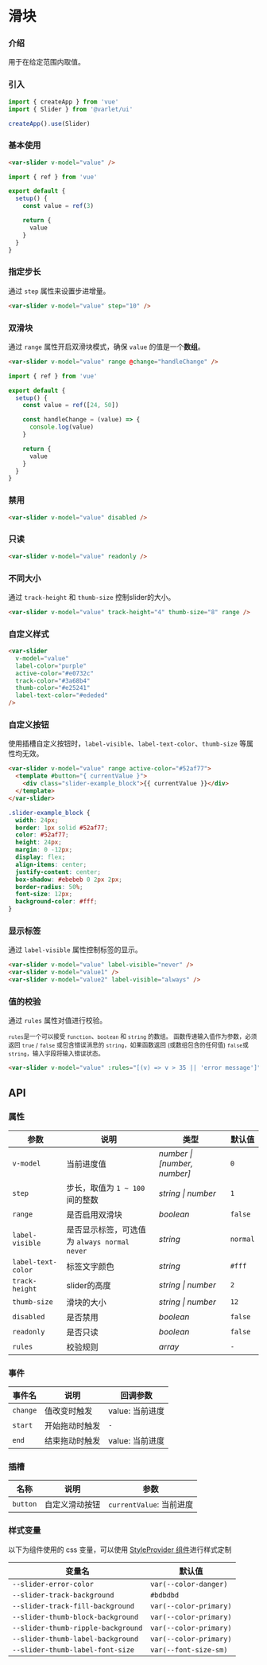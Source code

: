 # 滑块

### 介绍

用于在给定范围内取值。

### 引入

```js
import { createApp } from 'vue'
import { Slider } from '@varlet/ui'

createApp().use(Slider)
```

### 基本使用

```html
<var-slider v-model="value" />
```

```javascript
import { ref } from 'vue'

export default {
  setup() {
    const value = ref(3)

    return {
      value
    }
  }
}
```

### 指定步长

通过 `step` 属性来设置步进增量。

```html
<var-slider v-model="value" step="10" />
```

### 双滑块

通过 `range` 属性开启双滑块模式，确保 `value` 的值是一个**数组**。

```html
<var-slider v-model="value" range @change="handleChange" />
```

```javascript
import { ref } from 'vue'

export default {
  setup() {
    const value = ref([24, 50])

    const handleChange = (value) => {
      console.log(value)
    }

    return {
      value
    }
  }
}
```

### 禁用

```html
<var-slider v-model="value" disabled />
```

### 只读

```html
<var-slider v-model="value" readonly />
```

### 不同大小

通过 `track-height` 和 `thumb-size` 控制slider的大小。

```html
<var-slider v-model="value" track-height="4" thumb-size="8" range />
```

### 自定义样式

```html
<var-slider
  v-model="value"
  label-color="purple"
  active-color="#e0732c"
  track-color="#3a68b4"
  thumb-color="#e25241"
  label-text-color="#ededed"
/>
```

### 自定义按钮

使用插槽自定义按钮时，`label-visible`、`label-text-color`、`thumb-size` 等属性均无效。

```html
<var-slider v-model="value" range active-color="#52af77">
  <template #button="{ currentValue }">
    <div class="slider-example_block">{{ currentValue }}</div>
  </template>
</var-slider>
```
```css
.slider-example_block {
  width: 24px;
  border: 1px solid #52af77;
  color: #52af77;
  height: 24px;
  margin: 0 -12px;
  display: flex;
  align-items: center;
  justify-content: center;
  box-shadow: #ebebeb 0 2px 2px;
  border-radius: 50%;
  font-size: 12px;
  background-color: #fff;
}
```


### 显示标签
通过 `label-visible` 属性控制标签的显示。

```html
<var-slider v-model="value" label-visible="never" />
<var-slider v-model="value1" />
<var-slider v-model="value2" label-visible="always" />
```

### 值的校验

通过 `rules` 属性对值进行校验。

<span style="font-size: 12px">`rules`是一个可以接受 `function`、`boolean` 和 `string` 的数组。 函数传递输入值作为参数，必须返回 `true` / `false` 或包含错误消息的 `string`，如果函数返回 (或数组包含的任何值) `false`或`string`，输入字段将输入错误状态。</span>

```html
<var-slider v-model="value" :rules="[(v) => v > 35 || 'error message']" />
```

## API

### 属性

| 参数 | 说明 | 类型 | 默认值 |
| ----- | -------------- | -------- | ---------- |
| `v-model` | 当前进度值 | _number \| [number, number]_ | `0` |
| `step`| 步长，取值为 `1 ~ 100` 间的整数 | _string \| number_ | `1` |
| `range`| 是否启用双滑块 | _boolean_ | `false` |
| `label-visible` | 是否显示标签，可选值为 `always normal never` | _string_ | `normal` |
| `label-text-color` | 标签文字颜色 | _string_ | `#fff` |
| `track-height` | slider的高度 | _string \| number_ | `2` |
| `thumb-size` | 滑块的大小 | _string \| number_ | `12` |
| `disabled`| 是否禁用 | _boolean_  | `false` |
| `readonly`| 是否只读 | _boolean_  | `false` |
| `rules`| 校验规则 | _array_  | `-` |


### 事件

| 事件名 | 说明 | 回调参数 |
| ----- | -------- | -------- |
| `change` | 	值改变时触发| value: 当前进度|
| `start` | 开始拖动时触发 | `-` |
| `end` | 结束拖动时触发 | value: 当前进度 |

### 插槽

| 名称 | 说明 | 参数 |
| ----- | -------------- | -------- |
| `button` | 自定义滑动按钮 | `currentValue`: 当前进度 |

### 样式变量

以下为组件使用的 css 变量，可以使用 [StyleProvider 组件](#/zh-CN/style-provider)进行样式定制

| 变量名 | 默认值 |
| --- | --- |
| `--slider-error-color` | `var(--color-danger)` |
| `--slider-track-background` | `#bdbdbd` |
| `--slider-track-fill-background` | `var(--color-primary)` |
| `--slider-thumb-block-background` | `var(--color-primary)` |
| `--slider-thumb-ripple-background` | `var(--color-primary)` |
| `--slider-thumb-label-background` | `var(--color-primary)` |
| `--slider-thumb-label-font-size` | `var(--font-size-sm)` |
